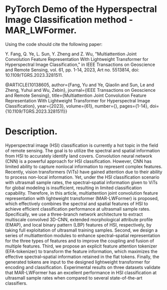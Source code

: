 # PyTorch Demo of the Hyperspectral Image Classification method - MAR_LWFormer.

Using the code should cite the following paper:

Y. Fang, Q. Ye, L. Sun, Y. Zheng and Z. Wu, "Multiattention Joint Convolution Feature Representation With Lightweight Transformer for Hyperspectral Image Classification," in IEEE Transactions on Geoscience and Remote Sensing, vol. 61, pp. 1-14, 2023, Art no. 5513814, doi: 10.1109/TGRS.2023.3281511.

@ARTICLE{10138605, 
  author={Fang, Yu and Ye, Qiaolin and Sun, Le and Zheng, Yuhui and Wu, Zebin},
  journal={IEEE Transactions on Geoscience and Remote Sensing}, 
  title={Multiattention Joint Convolution Feature Representation With Lightweight Transformer for Hyperspectral Image Classification}, 
  year={2023},
  volume={61},
  number={},
  pages={1-14},
  doi={10.1109/TGRS.2023.3281511}}

# Description.
Hyperspectral image (HSI) classification is currently a hot topic in the field of remote sensing. The goal is to utilize the spectral and spatial information from HSI to accurately identify land covers. Convolution neural network (CNN) is a powerful approach for HSI classification. However, CNN has limited ability to capture nonlocal information to represent complex features. Recently, vision transformers (ViTs) have gained attention due to their ability to process non-local information. Yet, under the HSI classification scenario with ultrasmall sample rates, the spectral–spatial information given to ViTs for global modeling is insufficient, resulting in limited classification capability. Therefore, in this article, multiattention joint convolution feature representation with lightweight transformer (MAR-LWFormer) is proposed, which effectively combines the spectral and spatial features of HSI to achieve efficient classification performance at ultrasmall sample rates. Specifically, we use a three-branch network architecture to extract multiscale convolved 3D-CNN, extended morphological attribute profile (EMAP), and local binary pattern (LBP) features of HSI, respectively, by taking full exploitation of ultrasmall training samples. Second, we design a series of multiattention modules to enhance spectral–spatial representation for the three types of features and to improve the coupling and fusion of multiple features. Third, we propose an explicit feature attention tokenizer (EFA-tokenizer) to transform the feature information, which maximizes the effective spectral–spatial information retained in the flat tokens. Finally, the generated tokens are input to the designed lightweight transformer for encoding and classification. Experimental results on three datasets validate that MAR-LWFormer has an excellent performance in HSI classification at ultrasmall sample rates when compared to several state-of-the-art classifiers.

